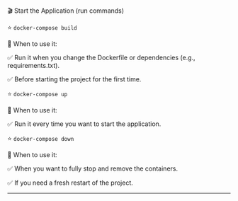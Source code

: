 🎬 Start the Application (run commands)

⭐️ `docker-compose build`

🔹 When to use it:

✅ Run it when you change the Dockerfile or dependencies (e.g., requirements.txt).

✅ Before starting the project for the first time.

⭐️ `docker-compose up`

🔹 When to use it:

✅ Run it every time you want to start the application.

⭐️ `docker-compose down`

🔹 When to use it:

✅ When you want to fully stop and remove the containers.

✅ If you need a fresh restart of the project.

---
